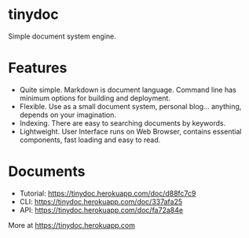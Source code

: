# tinydoc

Simple document system engine.

# Features

* Quite simple. Markdown is document language. Command line has minimum options
  for building and deployment.
* Flexible. Use as a small document system, personal blog... anything, depends
  on your imagination.
* Indexing. There are easy to searching documents by keywords.
* Lightweight. User Interface runs on Web Browser, contains essential components,
  fast loading and easy to read.

# Documents

* Tutorial: https://tinydoc.herokuapp.com/doc/d88fc7c9
* CLI: https://tinydoc.herokuapp.com/doc/337afa25
* API: https://tinydoc.herokuapp.com/doc/fa72a84e

More at https://tinydoc.herokuapp.com

